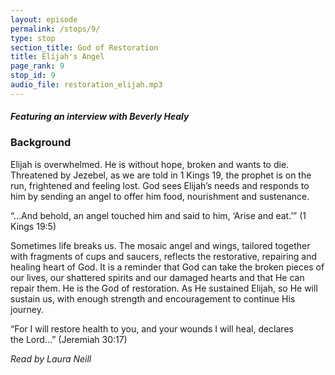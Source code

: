 ```yaml
---
layout: episode
permalink: /stops/9/
type: stop
section_title: God of Restoration
title: Elijah's Angel
page_rank: 9
stop_id: 9 
audio_file: restoration_elijah.mp3
---
```


#### *Featuring an interview with Beverly Healy*

### Background

Elijah is overwhelmed. He is without hope, broken and wants to die.  Threatened by Jezebel, as we are told in 1 Kings 19, the prophet is on the run, frightened and feeling lost. God sees Elijah’s needs and responds to him by sending an angel to offer him food, nourishment and sustenance.  

“…And behold, an angel touched him and said to him, ‘Arise and eat.’” (1 Kings 19:5)

Sometimes life breaks us.  The mosaic angel and wings, tailored together with fragments of cups and saucers, reflects the restorative, repairing and healing heart of God. It is a reminder that God can take the broken pieces of our lives, our shattered spirits and our damaged hearts and that He can repair them. He is the God of restoration. As He sustained Elijah, so He will sustain us, with enough strength and encouragement to continue His journey.

 “For I will restore health to you, and your wounds I will heal, declares the Lord…” (Jeremiah 30:17)
 
 _Read by Laura Neill_